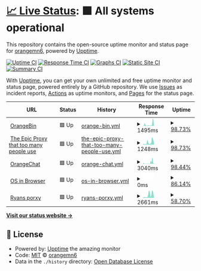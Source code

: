 # [📈 Live Status](https://orangemn6.github.io/uptime-monitor): <!--live status--> **🟩 All systems operational**

This repository contains the open-source uptime monitor and status page for [orangemn6](https://orangemn6.xyz), powered by [Upptime](https://github.com/upptime/upptime).

[![Uptime CI](https://github.com/orangemn6/uptime-monitor/workflows/Uptime%20CI/badge.svg)](https://github.com/orangemn6/uptime-monitor/actions?query=workflow%3A%22Uptime+CI%22)
[![Response Time CI](https://github.com/orangemn6/uptime-monitor/workflows/Response%20Time%20CI/badge.svg)](https://github.com/orangemn6/uptime-monitor/actions?query=workflow%3A%22Response+Time+CI%22)
[![Graphs CI](https://github.com/orangemn6/uptime-monitor/workflows/Graphs%20CI/badge.svg)](https://github.com/orangemn6/uptime-monitor/actions?query=workflow%3A%22Graphs+CI%22)
[![Static Site CI](https://github.com/orangemn6/uptime-monitor/workflows/Static%20Site%20CI/badge.svg)](https://github.com/orangemn6/uptime-monitor/actions?query=workflow%3A%22Static+Site+CI%22)
[![Summary CI](https://github.com/orangemn6/uptime-monitor/workflows/Summary%20CI/badge.svg)](https://github.com/orangemn6/uptime-monitor/actions?query=workflow%3A%22Summary+CI%22)

With [Upptime](https://upptime.js.org), you can get your own unlimited and free uptime monitor and status page, powered entirely by a GitHub repository. We use [Issues](https://github.com/orangemn6/uptime-monitor/issues) as incident reports, [Actions](https://github.com/orangemn6/uptime-monitor/actions) as uptime monitors, and [Pages](https://orangemn6.github.io/uptime-monitor) for the status page.

<!--start: status pages-->
<!-- This summary is generated by Upptime (https://github.com/upptime/upptime) -->
<!-- Do not edit this manually, your changes will be overwritten -->
<!-- prettier-ignore -->
| URL | Status | History | Response Time | Uptime |
| --- | ------ | ------- | ------------- | ------ |
| <img alt="" src="https://favicons.githubusercontent.com/bin.orangemn6.xyz" height="13"> [OrangeBin](https://bin.orangemn6.xyz) | 🟩 Up | [orange-bin.yml](https://github.com/orangemn6/uptime-monitor/commits/HEAD/history/orange-bin.yml) | <details><summary><img alt="Response time graph" src="./graphs/orange-bin/response-time-week.png" height="20"> 1495ms</summary><br><a href="https://status.orangemn6.xyz/history/orange-bin"><img alt="Response time 1495" src="https://img.shields.io/endpoint?url=https%3A%2F%2Fraw.githubusercontent.com%2Forangemn6%2Fuptime-monitor%2FHEAD%2Fapi%2Forange-bin%2Fresponse-time.json"></a><br><a href="https://status.orangemn6.xyz/history/orange-bin"><img alt="24-hour response time 708" src="https://img.shields.io/endpoint?url=https%3A%2F%2Fraw.githubusercontent.com%2Forangemn6%2Fuptime-monitor%2FHEAD%2Fapi%2Forange-bin%2Fresponse-time-day.json"></a><br><a href="https://status.orangemn6.xyz/history/orange-bin"><img alt="7-day response time 1495" src="https://img.shields.io/endpoint?url=https%3A%2F%2Fraw.githubusercontent.com%2Forangemn6%2Fuptime-monitor%2FHEAD%2Fapi%2Forange-bin%2Fresponse-time-week.json"></a><br><a href="https://status.orangemn6.xyz/history/orange-bin"><img alt="30-day response time 1495" src="https://img.shields.io/endpoint?url=https%3A%2F%2Fraw.githubusercontent.com%2Forangemn6%2Fuptime-monitor%2FHEAD%2Fapi%2Forange-bin%2Fresponse-time-month.json"></a><br><a href="https://status.orangemn6.xyz/history/orange-bin"><img alt="1-year response time 1495" src="https://img.shields.io/endpoint?url=https%3A%2F%2Fraw.githubusercontent.com%2Forangemn6%2Fuptime-monitor%2FHEAD%2Fapi%2Forange-bin%2Fresponse-time-year.json"></a></details> | <details><summary><a href="https://status.orangemn6.xyz/history/orange-bin">98.73%</a></summary><a href="https://status.orangemn6.xyz/history/orange-bin"><img alt="All-time uptime 98.73%" src="https://img.shields.io/endpoint?url=https%3A%2F%2Fraw.githubusercontent.com%2Forangemn6%2Fuptime-monitor%2FHEAD%2Fapi%2Forange-bin%2Fuptime.json"></a><br><a href="https://status.orangemn6.xyz/history/orange-bin"><img alt="24-hour uptime 100.00%" src="https://img.shields.io/endpoint?url=https%3A%2F%2Fraw.githubusercontent.com%2Forangemn6%2Fuptime-monitor%2FHEAD%2Fapi%2Forange-bin%2Fuptime-day.json"></a><br><a href="https://status.orangemn6.xyz/history/orange-bin"><img alt="7-day uptime 98.73%" src="https://img.shields.io/endpoint?url=https%3A%2F%2Fraw.githubusercontent.com%2Forangemn6%2Fuptime-monitor%2FHEAD%2Fapi%2Forange-bin%2Fuptime-week.json"></a><br><a href="https://status.orangemn6.xyz/history/orange-bin"><img alt="30-day uptime 98.73%" src="https://img.shields.io/endpoint?url=https%3A%2F%2Fraw.githubusercontent.com%2Forangemn6%2Fuptime-monitor%2FHEAD%2Fapi%2Forange-bin%2Fuptime-month.json"></a><br><a href="https://status.orangemn6.xyz/history/orange-bin"><img alt="1-year uptime 98.73%" src="https://img.shields.io/endpoint?url=https%3A%2F%2Fraw.githubusercontent.com%2Forangemn6%2Fuptime-monitor%2FHEAD%2Fapi%2Forange-bin%2Fuptime-year.json"></a></details>
| <img alt="" src="https://favicons.githubusercontent.com/68656e647279646564.cf" height="13"> [The Epic Proxy that too many people use](https://68656e647279646564.cf/) | 🟩 Up | [the-epic-proxy-that-too-many-people-use.yml](https://github.com/orangemn6/uptime-monitor/commits/HEAD/history/the-epic-proxy-that-too-many-people-use.yml) | <details><summary><img alt="Response time graph" src="./graphs/the-epic-proxy-that-too-many-people-use/response-time-week.png" height="20"> 1248ms</summary><br><a href="https://status.orangemn6.xyz/history/the-epic-proxy-that-too-many-people-use"><img alt="Response time 1248" src="https://img.shields.io/endpoint?url=https%3A%2F%2Fraw.githubusercontent.com%2Forangemn6%2Fuptime-monitor%2FHEAD%2Fapi%2Fthe-epic-proxy-that-too-many-people-use%2Fresponse-time.json"></a><br><a href="https://status.orangemn6.xyz/history/the-epic-proxy-that-too-many-people-use"><img alt="24-hour response time 1165" src="https://img.shields.io/endpoint?url=https%3A%2F%2Fraw.githubusercontent.com%2Forangemn6%2Fuptime-monitor%2FHEAD%2Fapi%2Fthe-epic-proxy-that-too-many-people-use%2Fresponse-time-day.json"></a><br><a href="https://status.orangemn6.xyz/history/the-epic-proxy-that-too-many-people-use"><img alt="7-day response time 1248" src="https://img.shields.io/endpoint?url=https%3A%2F%2Fraw.githubusercontent.com%2Forangemn6%2Fuptime-monitor%2FHEAD%2Fapi%2Fthe-epic-proxy-that-too-many-people-use%2Fresponse-time-week.json"></a><br><a href="https://status.orangemn6.xyz/history/the-epic-proxy-that-too-many-people-use"><img alt="30-day response time 1248" src="https://img.shields.io/endpoint?url=https%3A%2F%2Fraw.githubusercontent.com%2Forangemn6%2Fuptime-monitor%2FHEAD%2Fapi%2Fthe-epic-proxy-that-too-many-people-use%2Fresponse-time-month.json"></a><br><a href="https://status.orangemn6.xyz/history/the-epic-proxy-that-too-many-people-use"><img alt="1-year response time 1248" src="https://img.shields.io/endpoint?url=https%3A%2F%2Fraw.githubusercontent.com%2Forangemn6%2Fuptime-monitor%2FHEAD%2Fapi%2Fthe-epic-proxy-that-too-many-people-use%2Fresponse-time-year.json"></a></details> | <details><summary><a href="https://status.orangemn6.xyz/history/the-epic-proxy-that-too-many-people-use">98.73%</a></summary><a href="https://status.orangemn6.xyz/history/the-epic-proxy-that-too-many-people-use"><img alt="All-time uptime 98.73%" src="https://img.shields.io/endpoint?url=https%3A%2F%2Fraw.githubusercontent.com%2Forangemn6%2Fuptime-monitor%2FHEAD%2Fapi%2Fthe-epic-proxy-that-too-many-people-use%2Fuptime.json"></a><br><a href="https://status.orangemn6.xyz/history/the-epic-proxy-that-too-many-people-use"><img alt="24-hour uptime 100.00%" src="https://img.shields.io/endpoint?url=https%3A%2F%2Fraw.githubusercontent.com%2Forangemn6%2Fuptime-monitor%2FHEAD%2Fapi%2Fthe-epic-proxy-that-too-many-people-use%2Fuptime-day.json"></a><br><a href="https://status.orangemn6.xyz/history/the-epic-proxy-that-too-many-people-use"><img alt="7-day uptime 98.73%" src="https://img.shields.io/endpoint?url=https%3A%2F%2Fraw.githubusercontent.com%2Forangemn6%2Fuptime-monitor%2FHEAD%2Fapi%2Fthe-epic-proxy-that-too-many-people-use%2Fuptime-week.json"></a><br><a href="https://status.orangemn6.xyz/history/the-epic-proxy-that-too-many-people-use"><img alt="30-day uptime 98.73%" src="https://img.shields.io/endpoint?url=https%3A%2F%2Fraw.githubusercontent.com%2Forangemn6%2Fuptime-monitor%2FHEAD%2Fapi%2Fthe-epic-proxy-that-too-many-people-use%2Fuptime-month.json"></a><br><a href="https://status.orangemn6.xyz/history/the-epic-proxy-that-too-many-people-use"><img alt="1-year uptime 98.73%" src="https://img.shields.io/endpoint?url=https%3A%2F%2Fraw.githubusercontent.com%2Forangemn6%2Fuptime-monitor%2FHEAD%2Fapi%2Fthe-epic-proxy-that-too-many-people-use%2Fuptime-year.json"></a></details>
| <img alt="" src="https://favicons.githubusercontent.com/chat.orangemn6.xyz" height="13"> [OrangeChat](https://chat.orangemn6.xyz) | 🟩 Up | [orange-chat.yml](https://github.com/orangemn6/uptime-monitor/commits/HEAD/history/orange-chat.yml) | <details><summary><img alt="Response time graph" src="./graphs/orange-chat/response-time-week.png" height="20"> 3040ms</summary><br><a href="https://status.orangemn6.xyz/history/orange-chat"><img alt="Response time 3040" src="https://img.shields.io/endpoint?url=https%3A%2F%2Fraw.githubusercontent.com%2Forangemn6%2Fuptime-monitor%2FHEAD%2Fapi%2Forange-chat%2Fresponse-time.json"></a><br><a href="https://status.orangemn6.xyz/history/orange-chat"><img alt="24-hour response time 435" src="https://img.shields.io/endpoint?url=https%3A%2F%2Fraw.githubusercontent.com%2Forangemn6%2Fuptime-monitor%2FHEAD%2Fapi%2Forange-chat%2Fresponse-time-day.json"></a><br><a href="https://status.orangemn6.xyz/history/orange-chat"><img alt="7-day response time 3040" src="https://img.shields.io/endpoint?url=https%3A%2F%2Fraw.githubusercontent.com%2Forangemn6%2Fuptime-monitor%2FHEAD%2Fapi%2Forange-chat%2Fresponse-time-week.json"></a><br><a href="https://status.orangemn6.xyz/history/orange-chat"><img alt="30-day response time 3040" src="https://img.shields.io/endpoint?url=https%3A%2F%2Fraw.githubusercontent.com%2Forangemn6%2Fuptime-monitor%2FHEAD%2Fapi%2Forange-chat%2Fresponse-time-month.json"></a><br><a href="https://status.orangemn6.xyz/history/orange-chat"><img alt="1-year response time 3040" src="https://img.shields.io/endpoint?url=https%3A%2F%2Fraw.githubusercontent.com%2Forangemn6%2Fuptime-monitor%2FHEAD%2Fapi%2Forange-chat%2Fresponse-time-year.json"></a></details> | <details><summary><a href="https://status.orangemn6.xyz/history/orange-chat">98.44%</a></summary><a href="https://status.orangemn6.xyz/history/orange-chat"><img alt="All-time uptime 98.44%" src="https://img.shields.io/endpoint?url=https%3A%2F%2Fraw.githubusercontent.com%2Forangemn6%2Fuptime-monitor%2FHEAD%2Fapi%2Forange-chat%2Fuptime.json"></a><br><a href="https://status.orangemn6.xyz/history/orange-chat"><img alt="24-hour uptime 100.00%" src="https://img.shields.io/endpoint?url=https%3A%2F%2Fraw.githubusercontent.com%2Forangemn6%2Fuptime-monitor%2FHEAD%2Fapi%2Forange-chat%2Fuptime-day.json"></a><br><a href="https://status.orangemn6.xyz/history/orange-chat"><img alt="7-day uptime 98.44%" src="https://img.shields.io/endpoint?url=https%3A%2F%2Fraw.githubusercontent.com%2Forangemn6%2Fuptime-monitor%2FHEAD%2Fapi%2Forange-chat%2Fuptime-week.json"></a><br><a href="https://status.orangemn6.xyz/history/orange-chat"><img alt="30-day uptime 98.44%" src="https://img.shields.io/endpoint?url=https%3A%2F%2Fraw.githubusercontent.com%2Forangemn6%2Fuptime-monitor%2FHEAD%2Fapi%2Forange-chat%2Fuptime-month.json"></a><br><a href="https://status.orangemn6.xyz/history/orange-chat"><img alt="1-year uptime 98.44%" src="https://img.shields.io/endpoint?url=https%3A%2F%2Fraw.githubusercontent.com%2Forangemn6%2Fuptime-monitor%2FHEAD%2Fapi%2Forange-chat%2Fuptime-year.json"></a></details>
| <img alt="" src="https://favicons.githubusercontent.com/genow.cf" height="13"> [OS in Browser](https://genow.cf) | 🟩 Up | [os-in-browser.yml](https://github.com/orangemn6/uptime-monitor/commits/HEAD/history/os-in-browser.yml) | <details><summary><img alt="Response time graph" src="./graphs/os-in-browser/response-time-week.png" height="20"> 0ms</summary><br><a href="https://status.orangemn6.xyz/history/os-in-browser"><img alt="Response time 0" src="https://img.shields.io/endpoint?url=https%3A%2F%2Fraw.githubusercontent.com%2Forangemn6%2Fuptime-monitor%2FHEAD%2Fapi%2Fos-in-browser%2Fresponse-time.json"></a><br><a href="https://status.orangemn6.xyz/history/os-in-browser"><img alt="24-hour response time 0" src="https://img.shields.io/endpoint?url=https%3A%2F%2Fraw.githubusercontent.com%2Forangemn6%2Fuptime-monitor%2FHEAD%2Fapi%2Fos-in-browser%2Fresponse-time-day.json"></a><br><a href="https://status.orangemn6.xyz/history/os-in-browser"><img alt="7-day response time 0" src="https://img.shields.io/endpoint?url=https%3A%2F%2Fraw.githubusercontent.com%2Forangemn6%2Fuptime-monitor%2FHEAD%2Fapi%2Fos-in-browser%2Fresponse-time-week.json"></a><br><a href="https://status.orangemn6.xyz/history/os-in-browser"><img alt="30-day response time 0" src="https://img.shields.io/endpoint?url=https%3A%2F%2Fraw.githubusercontent.com%2Forangemn6%2Fuptime-monitor%2FHEAD%2Fapi%2Fos-in-browser%2Fresponse-time-month.json"></a><br><a href="https://status.orangemn6.xyz/history/os-in-browser"><img alt="1-year response time 0" src="https://img.shields.io/endpoint?url=https%3A%2F%2Fraw.githubusercontent.com%2Forangemn6%2Fuptime-monitor%2FHEAD%2Fapi%2Fos-in-browser%2Fresponse-time-year.json"></a></details> | <details><summary><a href="https://status.orangemn6.xyz/history/os-in-browser">86.14%</a></summary><a href="https://status.orangemn6.xyz/history/os-in-browser"><img alt="All-time uptime 86.14%" src="https://img.shields.io/endpoint?url=https%3A%2F%2Fraw.githubusercontent.com%2Forangemn6%2Fuptime-monitor%2FHEAD%2Fapi%2Fos-in-browser%2Fuptime.json"></a><br><a href="https://status.orangemn6.xyz/history/os-in-browser"><img alt="24-hour uptime 100.00%" src="https://img.shields.io/endpoint?url=https%3A%2F%2Fraw.githubusercontent.com%2Forangemn6%2Fuptime-monitor%2FHEAD%2Fapi%2Fos-in-browser%2Fuptime-day.json"></a><br><a href="https://status.orangemn6.xyz/history/os-in-browser"><img alt="7-day uptime 86.14%" src="https://img.shields.io/endpoint?url=https%3A%2F%2Fraw.githubusercontent.com%2Forangemn6%2Fuptime-monitor%2FHEAD%2Fapi%2Fos-in-browser%2Fuptime-week.json"></a><br><a href="https://status.orangemn6.xyz/history/os-in-browser"><img alt="30-day uptime 86.14%" src="https://img.shields.io/endpoint?url=https%3A%2F%2Fraw.githubusercontent.com%2Forangemn6%2Fuptime-monitor%2FHEAD%2Fapi%2Fos-in-browser%2Fuptime-month.json"></a><br><a href="https://status.orangemn6.xyz/history/os-in-browser"><img alt="1-year uptime 86.14%" src="https://img.shields.io/endpoint?url=https%3A%2F%2Fraw.githubusercontent.com%2Forangemn6%2Fuptime-monitor%2FHEAD%2Fapi%2Fos-in-browser%2Fuptime-year.json"></a></details>
| <img alt="" src="https://favicons.githubusercontent.com/ryanlovesschool.gq" height="13"> [Ryans porxy](https://ryanlovesschool.gq) | 🟩 Up | [ryans-porxy.yml](https://github.com/orangemn6/uptime-monitor/commits/HEAD/history/ryans-porxy.yml) | <details><summary><img alt="Response time graph" src="./graphs/ryans-porxy/response-time-week.png" height="20"> 2661ms</summary><br><a href="https://status.orangemn6.xyz/history/ryans-porxy"><img alt="Response time 2661" src="https://img.shields.io/endpoint?url=https%3A%2F%2Fraw.githubusercontent.com%2Forangemn6%2Fuptime-monitor%2FHEAD%2Fapi%2Fryans-porxy%2Fresponse-time.json"></a><br><a href="https://status.orangemn6.xyz/history/ryans-porxy"><img alt="24-hour response time 355" src="https://img.shields.io/endpoint?url=https%3A%2F%2Fraw.githubusercontent.com%2Forangemn6%2Fuptime-monitor%2FHEAD%2Fapi%2Fryans-porxy%2Fresponse-time-day.json"></a><br><a href="https://status.orangemn6.xyz/history/ryans-porxy"><img alt="7-day response time 2661" src="https://img.shields.io/endpoint?url=https%3A%2F%2Fraw.githubusercontent.com%2Forangemn6%2Fuptime-monitor%2FHEAD%2Fapi%2Fryans-porxy%2Fresponse-time-week.json"></a><br><a href="https://status.orangemn6.xyz/history/ryans-porxy"><img alt="30-day response time 2661" src="https://img.shields.io/endpoint?url=https%3A%2F%2Fraw.githubusercontent.com%2Forangemn6%2Fuptime-monitor%2FHEAD%2Fapi%2Fryans-porxy%2Fresponse-time-month.json"></a><br><a href="https://status.orangemn6.xyz/history/ryans-porxy"><img alt="1-year response time 2661" src="https://img.shields.io/endpoint?url=https%3A%2F%2Fraw.githubusercontent.com%2Forangemn6%2Fuptime-monitor%2FHEAD%2Fapi%2Fryans-porxy%2Fresponse-time-year.json"></a></details> | <details><summary><a href="https://status.orangemn6.xyz/history/ryans-porxy">58.70%</a></summary><a href="https://status.orangemn6.xyz/history/ryans-porxy"><img alt="All-time uptime 58.70%" src="https://img.shields.io/endpoint?url=https%3A%2F%2Fraw.githubusercontent.com%2Forangemn6%2Fuptime-monitor%2FHEAD%2Fapi%2Fryans-porxy%2Fuptime.json"></a><br><a href="https://status.orangemn6.xyz/history/ryans-porxy"><img alt="24-hour uptime 0.00%" src="https://img.shields.io/endpoint?url=https%3A%2F%2Fraw.githubusercontent.com%2Forangemn6%2Fuptime-monitor%2FHEAD%2Fapi%2Fryans-porxy%2Fuptime-day.json"></a><br><a href="https://status.orangemn6.xyz/history/ryans-porxy"><img alt="7-day uptime 58.70%" src="https://img.shields.io/endpoint?url=https%3A%2F%2Fraw.githubusercontent.com%2Forangemn6%2Fuptime-monitor%2FHEAD%2Fapi%2Fryans-porxy%2Fuptime-week.json"></a><br><a href="https://status.orangemn6.xyz/history/ryans-porxy"><img alt="30-day uptime 58.70%" src="https://img.shields.io/endpoint?url=https%3A%2F%2Fraw.githubusercontent.com%2Forangemn6%2Fuptime-monitor%2FHEAD%2Fapi%2Fryans-porxy%2Fuptime-month.json"></a><br><a href="https://status.orangemn6.xyz/history/ryans-porxy"><img alt="1-year uptime 58.70%" src="https://img.shields.io/endpoint?url=https%3A%2F%2Fraw.githubusercontent.com%2Forangemn6%2Fuptime-monitor%2FHEAD%2Fapi%2Fryans-porxy%2Fuptime-year.json"></a></details>

<!--end: status pages-->

[**Visit our status website →**](https://orangemn6.github.io/uptime-monitor)

## 📄 License

- Powered by: [Upptime](https://github.com/upptime/upptime) the amazing monitor
- Code: [MIT](./LICENSE) © [orangemn6](https://orangemn6.xyz)
- Data in the `./history` directory: [Open Database License](https://opendatacommons.org/licenses/odbl/1-0/)
